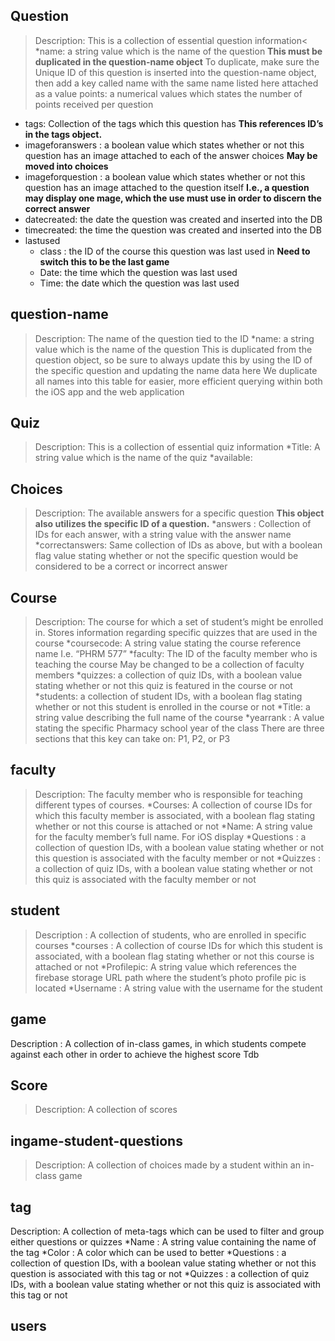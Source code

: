 ## Question
>Description: This is a collection of essential question information<
  *name: a string value which is the name of the question
  **This must be duplicated in the question-name object**
>To duplicate, make sure the Unique ID of this question is inserted into the question-name object, then add a key called name with the same name listed here attached as a value
points: a numerical values which states the number of points received per question
* tags: Collection of the tags which this question has
**This references ID’s in the tags object.**
* imageforanswers : a boolean value which states whether or not this question has an image attached to each of the answer choices
**May be moved into choices**
* imageforquestion : a boolean value which states whether or not this question has an image attached to the question itself
**I.e., a question may display one mage, which the use must use in order to discern the correct answer**
* datecreated: the date the question was created and inserted into the DB
* timecreated: the time the question was created and inserted into the DB
* lastused
  * class : the ID of the course this question was last used in
  **Need to switch this to be the last game**
  * Date: the time which the question was last used
  * Time: the date which the question was last used
## question-name
>Description: The name of the question tied to the ID
*name: a string value which is the name of the question
>This is duplicated from the question object, so be sure to always update this by using the ID of the specific question and updating the name data here
>We duplicate all names into this table for easier, more efficient querying within both the iOS app and the web application
## Quiz
>Description: This is a collection of essential quiz information
*Title: A string value which is the name of the quiz
*available:
## Choices
>Description: The available answers for a specific question
**This object also utilizes the specific ID of a question.**
*answers : Collection of IDs for each answer, with a string value with the answer name
*correctanswers: Same collection of IDs as above, but with a boolean flag value stating whether or not the specific question would be considered to be a correct or incorrect answer
## Course
>Description: The course for which a set of student’s might be enrolled in. Stores information regarding specific quizzes that are used in the course
*coursecode: A string value stating the course reference name
I.e. “PHRM 577”
*faculty: The ID of the faculty member who is teaching the course
May be changed to be a collection of faculty members
*quizzes: a collection of quiz IDs, with a boolean value stating whether or not this quiz is featured in the course or not
*students: a collection of student IDs, with a boolean flag stating whether or not this student is enrolled in the course or not
*Title: a string value describing the full name of the course
*yearrank : A value stating the specific Pharmacy school year of the class
There are three sections that this key can take on: P1, P2, or P3
## faculty
>Description: The faculty member who is responsible for teaching different types of courses. 
*Courses: A collection of course IDs for which this faculty member is associated, with a boolean flag stating whether or not this course is attached or not
*Name: A string value for the faculty member’s full name. 
For iOS display
*Questions :  a collection of question IDs, with a boolean value stating whether or not this question is associated with the faculty member or not
*Quizzes : a collection of quiz IDs, with a boolean value stating whether or not this quiz is associated with the faculty member or not
## student
>Description : A collection of students, who are enrolled in specific courses
*courses : A collection of course IDs for which this student is associated, with a boolean flag stating whether or not this course is attached or not
*Profilepic: A string value which references the firebase storage URL path where the student’s photo profile pic is located
*Username : A string value with the username for the student
## game
Description : A collection of in-class games, in which students compete against each other in order to achieve the highest score
Tdb
## Score
>Description: A collection of scores 
## ingame-student-questions
>Description: A collection of choices made by a student within an in-class game
## tag
Description: A collection of meta-tags which can be used to filter and group either questions or quizzes
*Name : A string value containing the name of the tag
*Color : A color which can be used to better
*Questions : a collection of question IDs, with a boolean value stating whether or not this question is associated with this tag or not
*Quizzes : a collection of quiz IDs, with a boolean value stating whether or not this quiz is associated with this tag or not
## users
